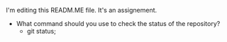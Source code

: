 I'm editing this READM.ME file. It's an assignement. 

- What command should you use to check the status of the repository?
	- git status;
